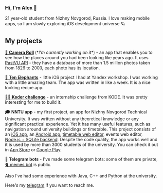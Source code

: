 ### Hi, I'm Alex 👋
21 year-old student from Nizhny Novgorod, Russia.
I love making mobile apps, so I am slowly exploring iOS development universe 🪐

## My projects
[**📸 Camera Roll**](https://github.com/alexxingplus/PhotoPlenka) (\*_I'm currently working on it_\*) - an app that enables you to see how the places around you had been looking like years ago. It uses [PastVU API](https://github.com/PastVu/pastvu) - they have a database of more than 1.5 million photos taken from 1826 to 2000, each photo has its location.

[**🐘 Ten Elephants**](https://github.com/TenElephants/TenElephantsMeals) - little iOS project I had at Yandex workshop. I was working with a little amazing team. The app was written in like a week. It is a nice looking recipe app.

[**🧑‍💻 Koder challenge**](https://github.com/alexxingplus/kodeChallenge) - an internship challenge from KODE. It was pretty interesting for me to build it.

**🎓 NNTU app** - my first project, an app for Nizhny Novgorod Technical University. It was written without any theoretical knowledge or any significant practical experience. Yet it has many useful features, such as navigation around university buildings or timetable. This project consists of an [iOS app](https://github.com/alexxingplus/nntuapp-ios), an [Android app](https://github.com/alexxingplus/nntuapp-android), [timetable web editor](https://github.com/alexxingplus/nntuapp.site), events web editor, [Node.js + SQLite backend](https://github.com/alexxingplus/nntuapp-backend). Despite the code quality, the app works well and it is used by more than 3000 students of the university. You can check it out in [App Store](https://vk.cc/az3s8e) or [Google Play](https://vk.cc/c5oUv9).

**🤖 Telegram bots** - I've made some telegram bots: some of them are private, [🐈 memes bot](https://github.com/alexxingplus/memes-tgbot) is public.

Also I've had some experience with Java, C++ and Python at the university.

Here's my [telegram](t.me/a_chizberg) if you want to reach me. 

<!--
**alexxingplus/alexxingplus** is a ✨ _special_ ✨ repository because its `README.md` (this file) appears on your GitHub profile.

Here are some ideas to get you started:

- 🔭 I’m currently working on ...
- 🌱 I’m currently learning ...
- 👯 I’m looking to collaborate on ...
- 🤔 I’m looking for help with ...
- 💬 Ask me about ...
- 📫 How to reach me: ...
- 😄 Pronouns: ...
- ⚡ Fun fact: ...
-->
